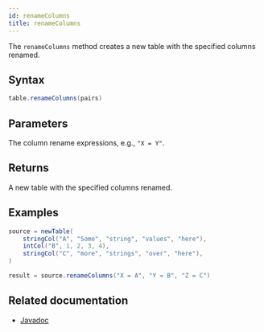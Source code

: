 ```yaml
---
id: renameColumns
title: renameColumns
---
```


The `renameColumns` method creates a new table with the specified columns renamed.

## Syntax

```groovy syntax
table.renameColumns(pairs)
```

## Parameters

<ParamTable>
<Param name="pairs" type="Collection<Pair>">

The column rename expressions, e.g., `"X = Y"`.

</Param>
</ParamTable>

## Returns

A new table with the specified columns renamed.

## Examples

```groovy order=result,source
source = newTable(
    stringCol("A", "Some", "string", "values", "here"),
    intCol("B", 1, 2, 3, 4),
    stringCol("C", "more", "strings", "over", "here"),
)

result = source.renameColumns("X = A", "Y = B", "Z = C")
```

## Related documentation

- [Javadoc](<https://deephaven.io/core/javadoc/io/deephaven/engine/table/impl/QueryTable.html#renameColumns(java.util.Collection)>)
